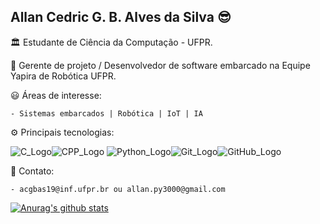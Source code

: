 ## Allan Cedric G. B. Alves da Silva :sunglasses:

:classical_building: Estudante de Ciência da Computação - UFPR.

:honeybee: Gerente de projeto / Desenvolvedor de software embarcado na Equipe Yapira de Robótica UFPR.

:smiley: Áreas de interesse:

    - Sistemas embarcados | Robótica | IoT | IA

:gear: Principais tecnologias:

![C_Logo](https://img.icons8.com/color/48/000000/c-programming.png)![CPP_Logo](https://img.icons8.com/color/48/000000/c-plus-plus-logo.png)
![Python_Logo](https://img.icons8.com/color/48/000000/python.png)![Git_Logo](https://img.icons8.com/color/48/000000/git.png)![GitHub_Logo](https://img.icons8.com/material-outlined/48/000000/github.png)

:speech_balloon: Contato:

    - acgbas19@inf.ufpr.br ou allan.py3000@gmail.com

[![Anurag's github stats](https://github-readme-stats.vercel.app/api?username=allan-cedric)](https://github.com/anuraghazra/github-readme-stats)
